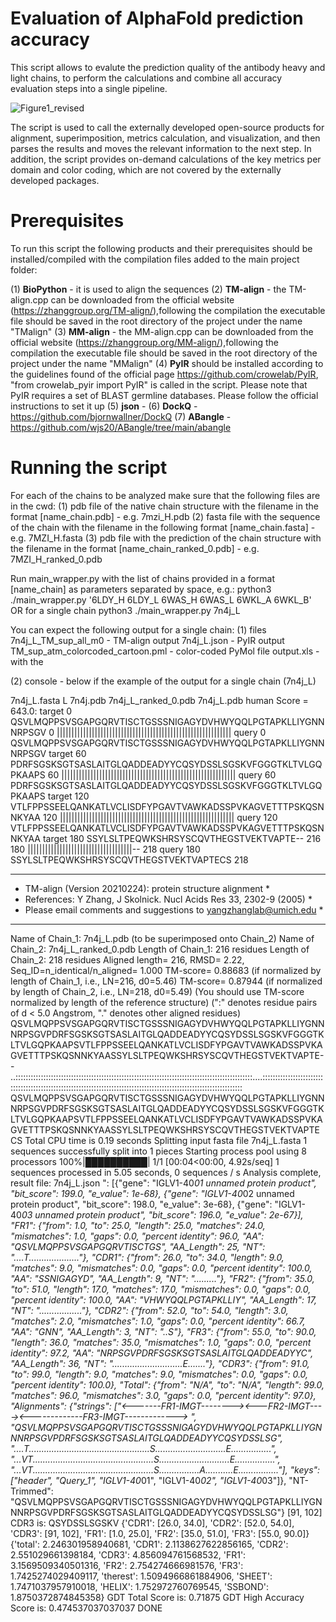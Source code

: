 # Evaluation of AlphaFold prediction accuracy

This script allows to evalute the prediction quality of the antibody heavy and light chains, to perform the calculations and combine all accuracy evaluation steps into a single pipeline. 

![Figure1_revised](https://github.com/XseniaP/AF_evaluation/assets/50076292/b61ee140-361e-4d7c-a37d-684aef8a440c)


The script is used to call the externally developed open-source products for alignment, superimposition, metrics calculation, and visualization, and then parses the results and moves the relevant information to the next step. In addition, the script provides on-demand calculations of the key metrics per domain and color coding, which are not covered by the externally developed packages. 

# Prerequisites

To run this script the following products and their prerequisites should be installed/compiled with the compilation files added to the main project folder:

(1) **BioPython** - it is used to align the sequences 
(2) **TM-align** - the TM-align.cpp can be downloaded from the official website (https://zhanggroup.org/TM-align/),following the compilation the executable file should be saved in the root directory of the project under the name "TMalign"
(3) **MM-align** - the MM-align.cpp can be downloaded from the official website (https://zhanggroup.org/MM-align/),following the compilation the executable file should be saved in the root directory of the project under the name "MMalign"
(4) **PyIR** should be installed according to the guidelines found of the official page https://github.com/crowelab/PyIR, "from crowelab_pyir import PyIR" is called in the script. Please note that PyIR requires a set of BLAST germline databases. Please follow the official instructions to set it up
(5) **json** - 
(6) **DockQ** -   https://github.com/bjornwallner/DockQ 
(7) **ABangle** -  https://github.com/wjs20/ABangle/tree/main/abangle 

# Running the script
For each of the chains to be analyzed make sure that the following files are in the cwd: (1) pdb file of the native chain structure with the filename in the format [name_chain.pdb] - e.g. 7mzi_H.pdb (2) fasta file with the sequence of the chain with the filename in the following format [name_chain.fasta] - e.g. 7MZI_H.fasta (3) pdb file with the prediction of the chain structure with the filename in the format [name_chain_ranked_0.pdb] - e.g. 7MZI_H_ranked_0.pdb

Run main_wrapper.py with the list of chains provided in a format [name_chain] as parameters separated by space, e.g.: 
python3 ./main_wrapper.py '6LDY_H 6LDY_L 6WAS_H 6WAS_L 6WKL_A 6WKL_B'
OR for a single chain
python3 ./main_wrapper.py 7n4j_L

You can expect the following output for a single chain: 
(1) files  
7n4j_L_TM_sup_all_m0 - TM-align output
7n4j_L.json - PyIR output 
TM_sup_atm_colorcoded_cartoon.pml - color-coded PyMol file
output.xls - with the 

(2) console - below if the example of the output for a single chain (7n4j_L)

7n4j_L.fasta L 7n4j.pdb 7n4j_L_ranked_0.pdb 7n4j_L.pdb human
Score = 643.0:
target            0 QSVLMQPPSVSGAPGQRVTISCTGSSSNIGAGYDVHWYQQLPGTAPKLLIYGNNNRPSGV
                  0 ||||||||||||||||||||||||||||||||||||||||||||||||||||||||||||
query             0 QSVLMQPPSVSGAPGQRVTISCTGSSSNIGAGYDVHWYQQLPGTAPKLLIYGNNNRPSGV
target           60 PDRFSGSKSGTSASLAITGLQADDEADYYCQSYDSSLSGSKVFGGGTKLTVLGQPKAAPS
                 60 ||||||||||||||||||||||||||||||||||||||||||||||||||||||||||||
query            60 PDRFSGSKSGTSASLAITGLQADDEADYYCQSYDSSLSGSKVFGGGTKLTVLGQPKAAPS
target          120 VTLFPPSSEELQANKATLVCLISDFYPGAVTVAWKADSSPVKAGVETTTPSKQSNNKYAA
                120 ||||||||||||||||||||||||||||||||||||||||||||||||||||||||||||
query           120 VTLFPPSSEELQANKATLVCLISDFYPGAVTVAWKADSSPVKAGVETTTPSKQSNNKYAA
target          180 SSYLSLTPEQWKSHRSYSCQVTHEGSTVEKTVAPTE-- 216
                180 ||||||||||||||||||||||||||||||||||||-- 218
query           180 SSYLSLTPEQWKSHRSYSCQVTHEGSTVEKTVAPTECS 218

 *********************************************************************
 * TM-align (Version 20210224): protein structure alignment          *
 * References: Y Zhang, J Skolnick. Nucl Acids Res 33, 2302-9 (2005) *
 * Please email comments and suggestions to yangzhanglab@umich.edu   *
 *********************************************************************
Name of Chain_1: 7n4j_L.pdb (to be superimposed onto Chain_2)
Name of Chain_2: 7n4j_L_ranked_0.pdb
Length of Chain_1: 216 residues
Length of Chain_2: 218 residues
Aligned length= 216, RMSD=   2.22, Seq_ID=n_identical/n_aligned= 1.000
TM-score= 0.88683 (if normalized by length of Chain_1, i.e., LN=216, d0=5.46)
TM-score= 0.87944 (if normalized by length of Chain_2, i.e., LN=218, d0=5.49)
(You should use TM-score normalized by length of the reference structure)
(":" denotes residue pairs of d <  5.0 Angstrom, "." denotes other aligned residues)
QSVLMQPPSVSGAPGQRVTISCTGSSSNIGAGYDVHWYQQLPGTAPKLLIYGNNNRPSGVPDRFSGSKSGTSASLAITGLQADDEADYYCQSYDSSLSGSKVFGGGTKLTVLGQPKAAPSVTLFPPSSEELQANKATLVCLISDFYPGAVTVAWKADSSPVKAGVETTTPSKQSNNKYAASSYLSLTPEQWKSHRSYSCQVTHEGSTVEKTVAPTE--
..::::::::::::::::::::::::::::::::::::::::::::::::::::::::::::::::::::::::::::::::::::::::::::::....::::::::::::::::::::::::::::::::::::::::::::::::::::::::::::::::::::::::::::::::::::::::::::::::::::::::::::::::::::  
QSVLMQPPSVSGAPGQRVTISCTGSSSNIGAGYDVHWYQQLPGTAPKLLIYGNNNRPSGVPDRFSGSKSGTSASLAITGLQADDEADYYCQSYDSSLSGSKVFGGGTKLTVLGQPKAAPSVTLFPPSSEELQANKATLVCLISDFYPGAVTVAWKADSSPVKAGVETTTPSKQSNNKYAASSYLSLTPEQWKSHRSYSCQVTHEGSTVEKTVAPTECS
Total CPU time is  0.19 seconds
Splitting input fasta file 7n4j_L.fasta
1 sequences successfully split into 1 pieces
Starting process pool using 8 processors
100%|██████████| 1/1 [00:04<00:00,  4.92s/seq]
1 sequences processed in 5.05 seconds, 0 sequences / s
Analysis complete, result file: 7n4j_L.json
": [{"gene": "IGLV1-40*01 unnamed protein product", "bit_score": 199.0, "e_value": 1e-68}, {"gene": "IGLV1-40*02 unnamed protein product", "bit_score": 198.0, "e_value": 3e-68}, {"gene": "IGLV1-40*03 unnamed protein product", "bit_score": 196.0, "e_value": 2e-67}], "FR1": {"from": 1.0, "to": 25.0, "length": 25.0, "matches": 24.0, "mismatches": 1.0, "gaps": 0.0, "percent identity": 96.0, "AA": "QSVLMQPPSVSGAPGQRVTISCTGS", "AA_Length": 25, "NT": "....T...................."}, "CDR1": {"from": 26.0, "to": 34.0, "length": 9.0, "matches": 9.0, "mismatches": 0.0, "gaps": 0.0, "percent identity": 100.0, "AA": "SSNIGAGYD", "AA_Length": 9, "NT": "........."}, "FR2": {"from": 35.0, "to": 51.0, "length": 17.0, "matches": 17.0, "mismatches": 0.0, "gaps": 0.0, "percent identity": 100.0, "AA": "VHWYQQLPGTAPKLLIY", "AA_Length": 17, "NT": "................."}, "CDR2": {"from": 52.0, "to": 54.0, "length": 3.0, "matches": 2.0, "mismatches": 1.0, "gaps": 0.0, "percent identity": 66.7, "AA": "GNN", "AA_Length": 3, "NT": "..S"}, "FR3": {"from": 55.0, "to": 90.0, "length": 36.0, "matches": 35.0, "mismatches": 1.0, "gaps": 0.0, "percent identity": 97.2, "AA": "NRPSGVPDRFSGSKSGTSASLAITGLQADDEADYYC", "AA_Length": 36, "NT": "............................E......."}, "CDR3": {"from": 91.0, "to": 99.0, "length": 9.0, "matches": 9.0, "mismatches": 0.0, "gaps": 0.0, "percent identity": 100.0}, "Total": {"from": "N/A", "to": "N/A", "length": 99.0, "matches": 96.0, "mismatches": 3.0, "gaps": 0.0, "percent identity": 97.0}, "Alignments": {"strings": ["<-------FR1-IMGT--------><CDR1-IM><---FR2-IMGT----><C><-------------FR3-IMGT------------->         ", "QSVLMQPPSVSGAPGQRVTISCTGSSSNIGAGYDVHWYQQLPGTAPKLLIYGNNNRPSGVPDRFSGSKSGTSASLAITGLQADDEADYYCQSYDSSLSG", "....T................................................S............................E................", "...VT................................................S............................E................", "...VT................................................S................A...........E................"], "keys": ["header", "Query_1", "IGLV1-40*01", "IGLV1-40*02", "IGLV1-40*03"]}, "NT-Trimmed": "QSVLMQPPSVSGAPGQRVTISCTGSSSNIGAGYDVHWYQQLPGTAPKLLIYGNNNRPSGVPDRFSGSKSGTSASLAITGLQADDEADYYCQSYDSSLSG"}
[91, 102]
CDR3 is: QSYDSSLSGSKV
{'CDR1': [26.0, 34.0], 'CDR2': [52.0, 54.0], 'CDR3': [91, 102], 'FR1': [1.0, 25.0], 'FR2': [35.0, 51.0], 'FR3': [55.0, 90.0]}
{'total': 2.246301958940681, 'CDR1': 2.1138627622856165, 'CDR2': 2.551029661398184, 'CDR3': 4.856094761568532, 'FR1': 3.1569509340501316, 'FR2': 2.754274666981576, 'FR3': 1.7425274029409117, 'therest': 1.5094966861884906, 'SHEET': 1.7471037957910018, 'HELIX': 1.752972760769545, 'SSBOND': 1.8750372874845358}
GDT Total Score is: 0.71875
GDT High Accuracy Score is: 0.474537037037037
 DONE 
